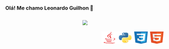 ### Olá! Me chamo Leonardo Guilhon 👋

##

<div align="center">
  <a href="https://github.com/leoguilhon">
  <img height="180em" src="https://github-readme-stats.vercel.app/api?username=leoguilhon&show_icons=true&theme=dracula&include_all_commits=true&count_private=true"/>
</div>
<div style="display: inline_block"><br>
  <img align="right" alt="Leo-HTML" height="40" width="50" src="https://raw.githubusercontent.com/devicons/devicon/master/icons/html5/html5-original.svg">
  <img align="right" alt="Leo-CSS" height="40" width="50" src="https://raw.githubusercontent.com/devicons/devicon/master/icons/css3/css3-original.svg">
  <img align="right" alt="Leo-Python" height="40" width="50" src="https://raw.githubusercontent.com/devicons/devicon/master/icons/python/python-original.svg">
  <img align="right" alt="Leo-J" height="40" width="50" src="https://raw.githubusercontent.com/devicons/devicon/master/icons/java/java-plain.svg">
</div>
  
  
  ##
